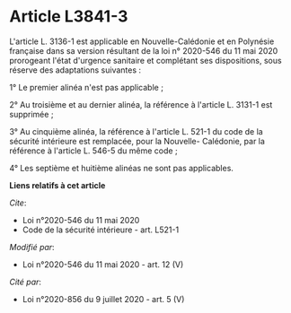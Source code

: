 # Article L3841-3

L'article L. 3136-1 est applicable en Nouvelle-Calédonie et en Polynésie française dans sa version résultant de la loi n°
2020-546 du 11 mai 2020 prorogeant l'état d'urgence sanitaire et complétant ses dispositions, sous réserve des adaptations
suivantes :

1° Le premier alinéa n'est pas applicable ;

2° Au troisième et au dernier alinéa, la référence à l'article L. 3131-1 est supprimée ;

3° Au cinquième alinéa, la référence à l'article L. 521-1 du code de la sécurité intérieure est remplacée, pour la Nouvelle-
Calédonie, par la référence à l'article L. 546-5 du même code ;

4° Les septième et huitième alinéas ne sont pas applicables.

**Liens relatifs à cet article**

_Cite_:

  - Loi n°2020-546 du 11 mai 2020
  - Code de la sécurité intérieure - art. L521-1

_Modifié par_:

  - Loi n°2020-546 du 11 mai 2020 - art. 12 (V)

_Cité par_:

  - Loi n°2020-856 du 9 juillet 2020 - art. 5 (V)
